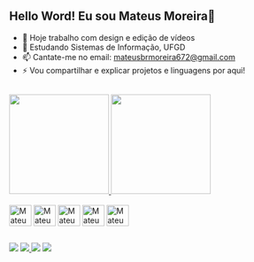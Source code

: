 ## Hello Word! Eu sou Mateus Moreira👋

- 🔭 Hoje trabalho com design e edição de vídeos
- 🌱 Estudando Sistemas de Informação, UFGD
- 📫 Cantate-me no email: mateusbrmoreira672@gmail.com
- ⚡ Vou compartilhar e explicar projetos e linguagens por aqui!  
##

<div>
  <a href="https://beacons.ai/MateusMoreira001">
    <img height="180cm" src="https://github-readme-stats.vercel.app/api?username=MateusMoreira001&show_icons=true&theme=dark&include_all_commits=true&count_private=true"/>
    <img height="180cm" src="https://github-readme-stats.vercel.app/api/top-langs/?username=MateusMoreira001&layout=compact&langs_count=16&theme=dark"/>
  </a>
</div>

<div style="display: inline_block"><br>
  <img align="center" alt="Mateus-C" height="38" width="40" src="https://cdn.jsdelivr.net/gh/devicons/devicon@latest/icons/c/c-original.svg"/>
  <img align="center" alt="Mateus-C++" height="38" width="40" src="https://cdn.jsdelivr.net/gh/devicons/devicon@latest/icons/cplusplus/cplusplus-original.svg" />
<img align="center" alt="Mateus-html5" height="38" width="40" 
  src="https://cdn.jsdelivr.net/gh/devicons/devicon@latest/icons/html5/html5-original.svg"/>        
<img align="center" alt="Mateus-css3" height="38" width="40" 
  src="https://cdn.jsdelivr.net/gh/devicons/devicon@latest/icons/css3/css3-original.svg"/>        
  <img align="center" alt="Mateus-js" height="38" width="40" src="https://cdn.jsdelivr.net/gh/devicons/devicon@latest/icons/javascript/javascript-original.svg" />
  
  ##

<div>
  <a href="https://www.tiktok.com/@mateuzao_show?_t=ZM-8v3HoncqPbz&_r=1" target="blank"><img src="https://img.shields.io/badge/TikTok-000000?style=for-the-badge&logo=tiktok&logoColor=white" target="_blank"></a>
  <a href="https://www.instagram.com/matt3eus?igsh=MWI3MnZ3aXVlNmpteA==" target="_blank">
  <img src="https://img.shields.io/badge/Instagram-E4405F?style=for-the-badge&logo=instagram&logoColor=white"> </a>
  <a href="" target="blank"><img src="https://img.shields.io/badge/LinkedIn-0077B5?style=for-the-badge&logo=linkedin&logoColor=white" target="_blank"></a>
  <a href="https://open.spotify.com/user/1fb3x5q4rrdx9e95obj7xjd4l?si=3a1355e9cbc1459a" target="blank"><img src="https://img.shields.io/badge/Spotify-1ED760?&style=for-the-badge&logo=spotify&logoColor=white" target="_blank"></a>
</div>
